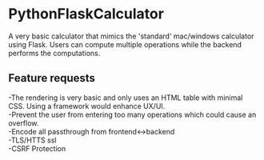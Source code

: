 # PythonFlaskCalculator
A very basic calculator that mimics the 'standard' mac/windows calculator using Flask. Users can compute multiple operations while the backend performs the computations.

## Feature requests
-The rendering is very basic and only uses an HTML table with minimal CSS. Using a framework would enhance UX/UI.</br>
-Prevent the user from entering too many operations which could cause an overflow.</br>
-Encode all passthrough from frontend<->backend</br>
-TLS/HTTS ssl</br>
-CSRF Protection</br>
